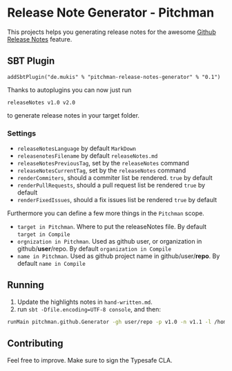 # Release Note Generator - Pitchman

This projects helps you generating release notes for the awesome
[Github Release Notes](https://github.com/blog/1547-release-your-software) feature.

## SBT Plugin

```
addSbtPlugin("de.mukis" % "pitchman-release-notes-generator" % "0.1")
```

Thanks to autoplugins you can now just run

```
releaseNotes v1.0 v2.0
```

to generate release notes in your target folder.

### Settings

* `releaseNotesLanguage` by default `MarkDown`
* `releasenotesFilename` by default `releaseNotes.md`
* `releaseNotesPreviousTag`, set by the `releaseNotes` command
* `releaseNotesCurrentTag`, set by the `releaseNotes` command
* `renderCommiters`, should a commiter list be rendered. `true` by default
* `renderPullRequests`, should a pull request list be rendered `true` by default
* `renderFixedIssues`, should a fix issues list be rendered `true` by default

Furthermore you can define a few more things in the `Pitchman` scope.

* `target in Pitchman`. Where to put the releaseNotes file. By default `target in Compile`
* `orgnization in Pitchman`. Used as github user, or organization in github/**user**/repo. By default `organization in Compile`
* `name in Pitchman`. Used as github project name in github/user/**repo**. By default `name in Compile`

## Running

1. Update the highlights notes in `hand-written.md`.
2. run `sbt -Dfile.encoding=UTF-8 console`, and then:

```bash
runMain pitchman.github.Generator -gh user/repo -p v1.0 -n v1.1 -l /home/user/git/repo
```

## Contributing

Feel free to improve. Make sure to sign the Typesafe CLA.
